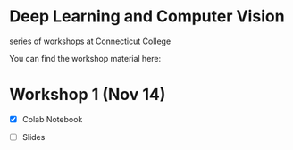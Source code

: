 # Deep Learning and Computer Vision
series of workshops at Connecticut College

You can find the workshop material here:


# Workshop 1 (Nov 14)
- [x] Colab Notebook
- [ ] Slides

